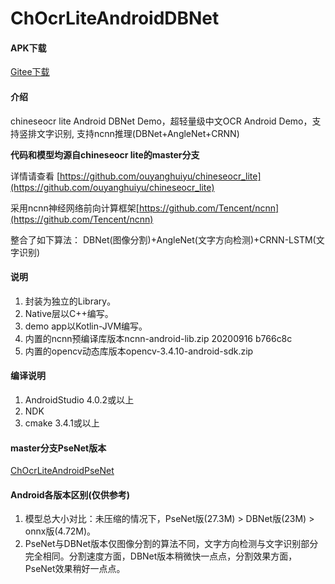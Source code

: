 # ChOcrLiteAndroidDBNet

#### APK下载
[Gitee下载](https://gitee.com/benjaminwan/ch-ocr-lite-android-dbnet/releases)

#### 介绍
chineseocr lite Android DBNet Demo，超轻量级中文OCR Android Demo，支持竖排文字识别, 支持ncnn推理(DBNet+AngleNet+CRNN)

**代码和模型均源自chineseocr lite的master分支**

详情请查看 [https://github.com/ouyanghuiyu/chineseocr_lite](https://github.com/ouyanghuiyu/chineseocr_lite)

采用ncnn神经网络前向计算框架[https://github.com/Tencent/ncnn](https://github.com/Tencent/ncnn)

整合了如下算法：
DBNet(图像分割)+AngleNet(文字方向检测)+CRNN-LSTM(文字识别)

#### 说明
1. 封装为独立的Library。
2. Native层以C++编写。
3. demo app以Kotlin-JVM编写。
4. 内置的ncnn预编译库版本ncnn-android-lib.zip 20200916 b766c8c
5. 内置的opencv动态库版本opencv-3.4.10-android-sdk.zip

#### 编译说明
1.  AndroidStudio 4.0.2或以上
2.  NDK
3.  cmake 3.4.1或以上

#### master分支PseNet版本
[ChOcrLiteAndroidPseNet](https://github.com/benjaminwan/ChOcrLiteAndroidPseNet)

#### Android各版本区别(仅供参考)
1. 模型总大小对比：未压缩的情况下，PseNet版(27.3M) > DBNet版(23M) > onnx版(4.72M)。
2. PseNet与DBNet版本仅图像分割的算法不同，文字方向检测与文字识别部分完全相同。分割速度方面，DBNet版本稍微快一点点，分割效果方面，PseNet效果稍好一点点。

